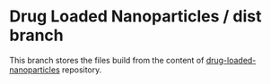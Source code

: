 # Drug Loaded Nanoparticles / dist branch

This branch stores the files build from the content of [drug-loaded-nanoparticles](https://github.com/insysbio/drug-loaded-nanoparticles) repository.
